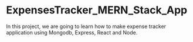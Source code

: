 # ExpensesTracker_MERN_Stack_App
In this project, we are going to learn how to make expense tracker application using Mongodb, Express, React and Node.



